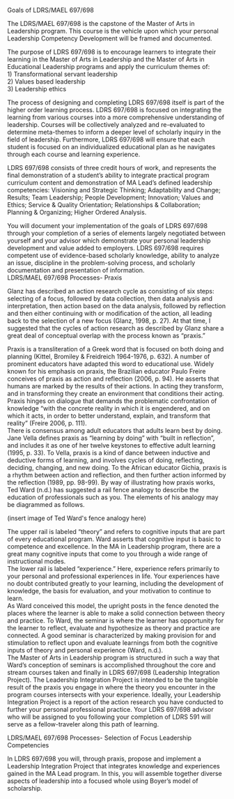 Goals of LDRS/MAEL 697/698

The LDRS/MAEL 697/698 is the capstone of the Master of Arts in Leadership program.  This course is the vehicle upon which your personal Leadership Competency Development will be framed and documented.

The purpose of LDRS 697/698 is to encourage learners to integrate their learning in the Master of Arts in Leadership and the Master of Arts in Educational Leadership programs and apply the curriculum themes of:  
1\)    Transformational servant leadership  
2\)    Values based leadership  
3\)     Leadership ethics

The process of designing and completing LDRS 697/698 itself is part of the higher order learning process.  LDRS 697/698 is focused on integrating the learning from various courses into a more comprehensive understanding of leadership. Courses will be collectively analyzed and re-evaluated to determine meta-themes to inform a deeper level of scholarly inquiry in the field of leadership.  Furthermore, LDRS 697/698 will ensure that each student is focused on an individualized educational plan as he navigates through each course and learning experience.

LDRS 697/698 consists of three credit hours of work, and represents the final demonstration of a student’s ability to integrate practical program curriculum content and demonstration of MA Lead’s defined leadership competencies: Visioning and Strategic Thinking; Adaptability and Change; Results; Team Leadership; People Development; Innovation; Values and Ethics; Service & Quality Orientation; Relationships & Collaboration; Planning & Organizing; Higher Ordered Analysis.

You will document your implementation of the goals of LDRS 697/698 through your completion of a series of elements largely negotiated between yourself and your advisor which demonstrate your personal leadership development and value added to employers.  LDRS 697/698 requires competent use of evidence-based scholarly knowledge, ability to analyze an issue, discipline in the problem-solving process, and scholarly documentation and presentation of information.  
LDRS/MAEL 697/698 Processes- Praxis

Glanz has described an action research cycle as consisting of six steps:  selecting of a focus, followed by data collection, then data analysis and interpretation, then action based on the data analysis, followed by reflection and then either continuing with or modification of the action, all leading back to the selection of a new focus \(Glanz, 1998, p. 27\).   At that time, I suggested that the cycles of action research as described by Glanz share a great deal of conceptual overlap with the process known as “praxis.”

Praxis is a transliteration of a Greek word that is focused on both doing and planning \(Kittel, Bromiley & Freidreich 1964-1976, p. 632\).  A number of prominent educators have adapted this word to educational use.  Widely known for his emphasis on praxis, the Brazilian educator Paulo Freire conceives of praxis as action and reflection \(2006, p. 94\).  He asserts that humans are marked by the results of their actions.  In acting they transform, and in transforming they create an environment that conditions their acting.  Praxis hinges on dialogue that demands the problematic confrontation of knowledge “with the concrete reality in which it is engendered, and on which it acts, in order to better understand, explain, and transform that reality” \(Freire 2006,  p. 111\).  
There is consensus among adult educators that adults learn best by doing.  Jane Vella defines praxis as “learning by doing” with “built in reflection”, and includes it as one of her twelve keystones to effective adult learning \(1995, p. 33\).   To Vella, praxis is a kind of dance between inductive and deductive forms of learning, and involves cycles of doing, reflecting, deciding, changing, and new doing.  To the African educator Gichia, praxis is a rhythm between action and reflection, and then further action informed by the reflection \(1989, pp. 98-99\). By way of illustrating how praxis works, Ted Ward \(n.d.\) has suggested a rail fence analogy to describe the education of professionals such as you.   The elements of his analogy may be diagrammed as follows.

\(insert image of Ted Ward's fence analogy here\)

The upper rail is labeled “theory” and refers to cognitive inputs that are part of every educational program.  Ward asserts that cognitive input is basic to competence and excellence.  In the MA in Leadership program, there are a great many cognitive inputs that come to you through a wide range of instructional modes.  
The lower rail is labeled “experience.”  Here, experience refers primarily to your personal and professional experiences in life.  Your experiences have no doubt contributed greatly to your learning, including the development of knowledge, the basis for evaluation, and your motivation to continue to learn.  
As Ward conceived this model, the upright posts in the fence denoted the places where the learner is able to make a solid connection between theory and practice.  To Ward, the seminar is where the learner has opportunity for the learner to reflect, evaluate and hypothesize as theory and practice are connected.  A good seminar is characterized by making provision for and stimulation to reflect upon and evaluate learnings from both the cognitive inputs of theory and personal experience \(Ward, n.d.\).  
The Master of Arts in Leadership program is structured in such a way that Ward’s conception of seminars is accomplished throughout the core and stream courses taken and finally in LDRS 697/698 \(Leadership Integration Project\).  The Leadership Integration Project is intended to be the tangible result of the praxis you engage in where the theory you encounter in the program courses intersects with your experience.  Ideally, your Leadership Integration Project is a report of the action research you have conducted to further your personal professional practice.  Your LDRS 697/698 advisor who will be assigned to you following your completion of LDRS 591 will serve as a fellow-traveler along this path of learning.

LDRS/MAEL  697/698  Processes- Selection of Focus Leadership Competencies

In LDRS 697/698 you will, through praxis, propose and implement a Leadership Integration Project that integrates knowledge and experiences gained in the MA Lead program.  In this, you will assemble together diverse aspects of leadership into a focused whole using Boyer’s model of scholarship.

